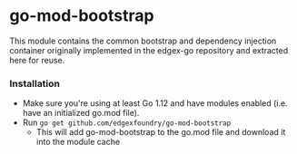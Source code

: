 # go-mod-bootstrap
This module contains the common bootstrap and dependency injection container originally implemented in the edgex-go 
    repository and extracted here for reuse.

### Installation ###
* Make sure you're using at least Go 1.12 and have modules enabled (i.e. have an initialized go.mod file).
* Run ```go get github.com/edgexfoundry/go-mod-bootstrap```
    * This will add go-mod-bootstrap to the go.mod file and download it into the module cache

